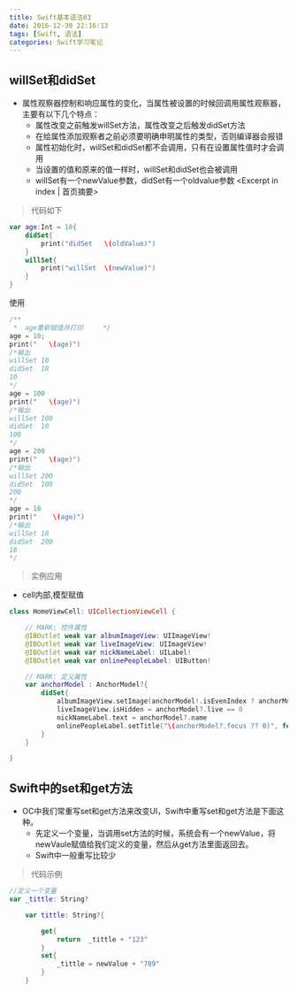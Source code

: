 ```yaml
---
title: Swift基本语法03
date: 2016-12-30 22:16:13
tags: [Swift, 语法]
categories: Swift学习笔记
---
```


## willSet和didSet

- 属性观察器控制和响应属性的变化，当属性被设置的时候回调用属性观察器，主要有以下几个特点：
  - 属性改变之前触发willSet方法，属性改变之后触发didSet方法
  - 在给属性添加观察者之前必须要明确申明属性的类型，否则编译器会报错
  - 属性初始化时，willSet和didSet都不会调用，只有在设置属性值时才会调用
  - 当设置的值和原来的值一样时，willSet和didSet也会被调用
  - willSet有一个newValue参数，didSet有一个oldvalue参数
<Excerpt in index | 首页摘要>
<!-- more -->

> 代码如下

```swift
var age:Int = 18{
    didSet{
        print("didSet   \(oldValue)")
    }
    willSet{
        print("willSet  \(newValue)")
    }    
}
```

使用

```swift
/**
 *  age重新赋值并打印     */
age = 10;
print("   \(age)")
/*输出
willSet 10
didSet  18
10
*/
age = 100
print("   \(age)")
/*输出
willSet 100
didSet  10
100
*/
age = 200
print("   \(age)")
/*输出
willSet 200
didSet  100
200
*/
age = 18
print("    \(age)")
/*输出
willSet 18
didSet  200
18
*/
```

> 实例应用
 - cell内部,模型赋值

```swift
class HomeViewCell: UICollectionViewCell {

    // MARK: 控件属性
    @IBOutlet weak var albumImageView: UIImageView!
    @IBOutlet weak var liveImageView: UIImageView!
    @IBOutlet weak var nickNameLabel: UILabel!
    @IBOutlet weak var onlinePeopleLabel: UIButton!

    // MARK: 定义属性
    var anchorModel : AnchorModel?{
        didSet{
            albumImageView.setImage(anchorModel!.isEvenIndex ? anchorModel?.pic74 : anchorModel?.pic51, "home_pic_default")
            liveImageView.isHidden = anchorModel?.live == 0
            nickNameLabel.text = anchorModel?.name
            onlinePeopleLabel.setTitle("\(anchorModel?.focus ?? 0)", for: .normal)
        }
    }

}

```

## Swift中的set和get方法
- OC中我们常重写set和get方法来改变UI，Swift中重写set和get方法是下面这种。
  - 先定义一个变量，当调用set方法的时候，系统会有一个newValue，将newVaule赋值给我们定义的变量，然后从get方法里面返回去。
  - Swift中一般重写比较少

> 代码示例

```swift
//定义一个变量
var _tittle: String?

    var tittle: String?{

        get{
            return  _tittle + "123"
        }
        set{
            _tittle = newValue + "789"
        }
    }
```



